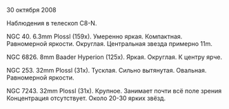 30 октября 2008

Наблюдения в телескоп C8-N.

NGC 40. 6.3mm Plossl (159x). Умеренно яркая. Компактная. Равномерной яркости. Округлая. Центральная звезда примерно 11m.

NGC 6826. 8mm Baader Hyperion (125x). Яркая. Округлая. К центру ярче.

NGC 253. 32mm Plossl (31x). Тусклая. Сильно вытянутая. Овальная. Равномерной яркости.

NGC 7243. 32mm Plossl (31x). Крупное. Занимает почти всё поле зрения Концентрация отсутствует. Около 20-30 ярких звёзд.